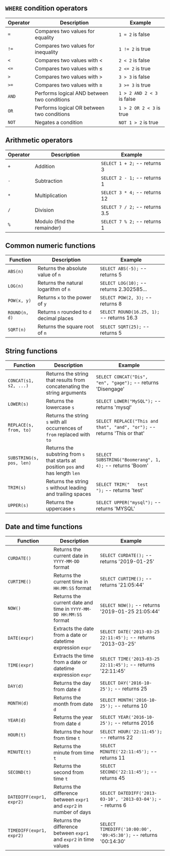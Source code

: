 ## `WHERE` condition operators

| Operator | Description                                 | Example                    |
| -------- | ------------------------------------------- | -------------------------- |
| `=`      | Compares two values for equality            | `1 = 2` is false           |
| `!=`     | Compares two values for inequality          | `1 != 2` is true           |
| `<`      | Compares two values with <                  | `2 < 2` is false           |
| `<=`     | Compares two values with ≤                  | `2 <= 2` is true           |
| `>`      | Compares two values with >                  | `3 > 3` is false           |
| `>=`     | Compares two values with ≥                  | `3 >= 3` is true           |
| `AND`    | Performs logical AND between two conditions | `1 > 2 AND 2 < 3` is false |
| `OR`     | Performs logical OR between two conditions  | `1 > 2 OR 2 < 3` is true   |
| `NOT`    | Negates a condition                         | `NOT 1 > 2` is true        |

## Arithmetic operators

| Operator | Description                 | Example                        |
| -------- | --------------------------- | ------------------------------ |
| `+`      | Addition                    | `SELECT 1 + 2;` -- returns 3   |
| `-`      | Subtraction                 | `SELECT 2 - 1;` -- returns 1   |
| `*`      | Multiplication              | `SELECT 3 * 4;` -- returns 12  |
| `/`      | Division                    | `SELECT 7 / 2;` -- returns 3.5 |
| `%`      | Modulo (find the remainder) | `SELECT 7 % 2;` -- returns 1   |

## Common numeric functions

| Function      | Description                               | Example                                   |
| ------------- | ----------------------------------------- | ----------------------------------------- |
| `ABS(n)`      | Returns the absolute value of `n`         | `SELECT ABS(-5);` -- returns 5            |
| `LOG(n)`      | Returns the natural logarithm of `n`      | `SELECT LOG(10);` -- returns 2.302585...  |
| `POW(x, y)`   | Returns `x` to the power of `y`           | `SELECT POW(2, 3);` -- returns 8          |
| `ROUND(n, d)` | Returns `n` rounded to `d` decimal places | `SELECT ROUND(16.25, 1);` -- returns 16.3 |
| `SQRT(n)`     | Returns the square root of `n`            | `SELECT SQRT(25);` -- returns 5           |

## String functions

| Function                 | Description                                                                       | Example                                                                   |
| ------------------------ | --------------------------------------------------------------------------------- | ------------------------------------------------------------------------- |
| `CONCAT(s1, s2, ...)`    | Returns the string that results from concatenating the string arguments           | `SELECT CONCAT("Dis", "en", "gage");` -- returns 'Disengage'              |
| `LOWER(s)`               | Returns the lowercase `s`                                                         | `SELECT LOWER("MySQL");` -- returns 'mysql'                               |
| `REPLACE(s, from, to)`   | Returns the string `s` with all occurrences of `from` replaced with `to`          | `SELECT REPLACE("This and that", "and", "or");` -- returns 'This or that' |
| `SUBSTRING(s, pos, len)` | Returns the substring from `s` that starts at position `pos` and has length `len` | `SELECT SUBSTRING("Boomerang", 1, 4);` -- returns 'Boom'                  |
| `TRIM(s)`                | Returns the string `s` without leading and trailing spaces                        | `SELECT TRIM("   test   ");` -- returns 'test'                            |
| `UPPER(s)`               | Returns the uppercase `s`                                                         | `SELECT UPPER("mysql");` -- returns 'MYSQL'                               |

## Date and time functions

| Function                 | Description                                                          | Example                                                          |
| ------------------------ | -------------------------------------------------------------------- | ---------------------------------------------------------------- |
| `CURDATE()`              | Returns the current date in `YYYY-MM-DD` format                      | `SELECT CURDATE();` -- returns '2019-01-25'                      |
| `CURTIME()`              | Returns the current time in `HH:MM:SS` format                        | `SELECT CURTIME();` -- returns '21:05:44'                        |
| `NOW()`                  | Returns the current date and time in `YYYY-MM-DD HH:MM:SS` format    | `SELECT NOW();` -- returns '2019-01-25 21:05:44'                 |
| `DATE(expr)`             | Extracts the date from a date or datetime expression `expr`          | `SELECT DATE('2013-03-25 22:11:45');` -- returns '2013-03-25'    |
| `TIME(expr)`             | Extracts the time from a date or datetime expression `expr`          | `SELECT TIME('2013-03-25 22:11:45');` -- returns '22:11:45'      |
| `DAY(d)`                 | Returns the day from date `d`                                        | `SELECT DAY('2016-10-25');` -- returns 25                        |
| `MONTH(d)`               | Returns the month from date `d`                                      | `SELECT MONTH('2016-10-25');` -- returns 10                      |
| `YEAR(d)`                | Returns the year from date `d`                                       | `SELECT YEAR('2016-10-25');` -- returns 2016                     |
| `HOUR(t)`                | Returns the hour from time `t`                                       | `SELECT HOUR('22:11:45');` -- returns 22                         |
| `MINUTE(t)`              | Returns the minute from time `t`                                     | `SELECT MINUTE('22:11:45');` -- returns 11                       |
| `SECOND(t)`              | Returns the second from time `t`                                     | `SELECT SECOND('22:11:45');` -- returns 45                       |
| `DATEDIFF(expr1, expr2)` | Returns the difference between `expr1` and `expr2` in number of days | `SELECT DATEDIFF('2013-03-10', '2013-03-04');` -- returns 6      |
| `TIMEDIFF(expr1, expr2)` | Returns the difference between `expr1` and `expr2` in time values    | `SELECT TIMEDIFF('10:00:00', '09:45:30');` -- returns '00:14:30' |
